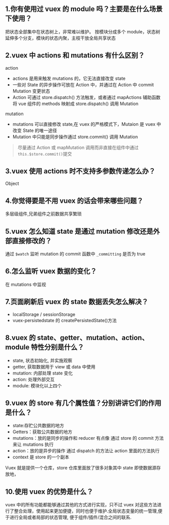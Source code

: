 ## 1.你有使用过 vuex 的 module 吗？主要是在什么场景下使用？

把状态全部集中在状态树上，非常难以维护。
按模块分成多个 module，状态树延伸多个分支，模块的状态内聚，主枝干放全局共享状态

## 2.vuex 中 actions 和 mutations 有什么区别？

action

- actions 是用来触发 mutations 的，它无法直接改变 state
- 一些对 State 的异步操作可放在 Action 中，并通过在 Action 中 commit Mutation 变更状态
- Action 可通过 store.dispatch() 方法触发，或者通过 mapActions 辅助函数将 vue 组件的 methods 映射成 store.dispatch() 调用 Mutation

mutation

- mutations 可以直接修改 state,在 vuex 的严格模式下，Mutaion 是 vuex 中改变 State 的唯一途径
- Mutation 中只能是同步操作通过 store.commit() 调用 Mutation

> 尽量通过 Action 或 mapMutation 调用而非直接在组件中通过 `this.$store.commit()`提交

## 3.vuex 使用 actions 时不支持多参数传递怎么办？

Object

## 4.你觉得要是不用 vuex 的话会带来哪些问题？

多层级组件,兄弟组件之前数据共享繁琐

## 5.vuex 怎么知道 state 是通过 mutation 修改还是外部直接修改的？

通过 `$watch` 监听 mutation 的 commit 函数中 `_committing` 是否为 true

## 6.怎么监听 vuex 数据的变化？

在 mutations 中监视

## 7.页面刷新后 vuex 的 state 数据丢失怎么解决？

- localStorage / sessionStorage
- vuex-persistedstate 的 createPersistedState()方法

## 8.vuex 的 state、getter、mutation、action、module 特性分别是什么？

- state, 状态初始化, 并实施观察
- getter, 获取数据用于 view 或 data 中使用
- mutation: 内部处理 state 变化
- action: 处理外部交互
- module: 模块化以上四个

## 9.vuex 的 store 有几个属性值？分别讲讲它们的作用是什么？

- state:存贮公共数据的地方
- Getters：获取公共数据的地方
- mutations：放的是同步的操作和 reducer 有点像 通过 store 的 commit 方法来让 mutations 执行
- action：放的是异步的操作 通过 dispatch 的方法让 action 里面的方法执行
- context 是 store 的一个副本

Vuex 就是提供一个仓库，store 仓库里面放了很多对象其中 state 即使数据源存放地，

## 10.使用 vuex 的优势是什么？

vuex 中的所有功能都能够通过其他的方式进行实现，只不过 vuex 对这些方法进行了整合处理，使用起来更加便捷，同时也便于维护.全局状态变量的统一管理,便于进行全局或者局部的状态管理, 便于组件/插件/混合之间的联系.
